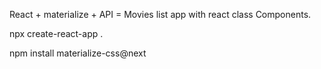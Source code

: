 React + materialize + API = Movies list app
with react class Components.

npx create-react-app .

npm install materialize-css@next 

